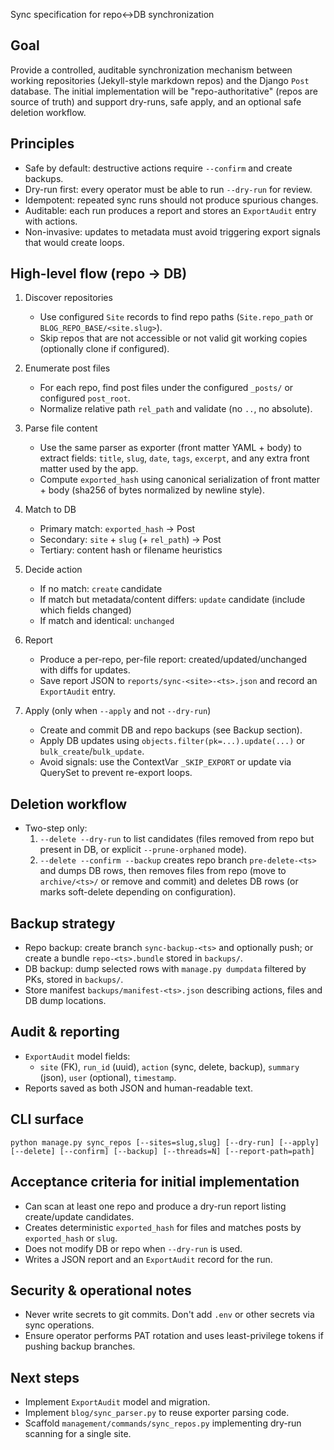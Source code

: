 Sync specification for repo↔DB synchronization

Goal
----
Provide a controlled, auditable synchronization mechanism between working repositories (Jekyll-style markdown repos) and the Django `Post` database. The initial implementation will be "repo-authoritative" (repos are source of truth) and support dry-runs, safe apply, and an optional safe deletion workflow.

Principles
----------
- Safe by default: destructive actions require `--confirm` and create backups.
- Dry-run first: every operator must be able to run `--dry-run` for review.
- Idempotent: repeated sync runs should not produce spurious changes.
- Auditable: each run produces a report and stores an `ExportAudit` entry with actions.
- Non-invasive: updates to metadata must avoid triggering export signals that would create loops.

High-level flow (repo -> DB)
-----------------------------
1. Discover repositories
   - Use configured `Site` records to find repo paths (`Site.repo_path` or `BLOG_REPO_BASE/<site.slug>`).
   - Skip repos that are not accessible or not valid git working copies (optionally clone if configured).

2. Enumerate post files
   - For each repo, find post files under the configured `_posts/` or configured `post_root`.
   - Normalize relative path `rel_path` and validate (no `..`, no absolute).

3. Parse file content
   - Use the same parser as exporter (front matter YAML + body) to extract fields: `title`, `slug`, `date`, `tags`, `excerpt`, and any extra front matter used by the app.
   - Compute `exported_hash` using canonical serialization of front matter + body (sha256 of bytes normalized by newline style).

4. Match to DB
   - Primary match: `exported_hash` -> Post
   - Secondary: `site` + `slug` (+ `rel_path`) -> Post
   - Tertiary: content hash or filename heuristics

5. Decide action
   - If no match: `create` candidate
   - If match but metadata/content differs: `update` candidate (include which fields changed)
   - If match and identical: `unchanged`

6. Report
   - Produce a per-repo, per-file report: created/updated/unchanged with diffs for updates.
   - Save report JSON to `reports/sync-<site>-<ts>.json` and record an `ExportAudit` entry.

7. Apply (only when `--apply` and not `--dry-run`)
   - Create and commit DB and repo backups (see Backup section).
   - Apply DB updates using `objects.filter(pk=...).update(...)` or `bulk_create`/`bulk_update`.
   - Avoid signals: use the ContextVar `_SKIP_EXPORT` or update via QuerySet to prevent re-export loops.

Deletion workflow
-----------------
- Two-step only:
  1. `--delete --dry-run` to list candidates (files removed from repo but present in DB, or explicit `--prune-orphaned` mode).
  2. `--delete --confirm --backup` creates repo branch `pre-delete-<ts>` and dumps DB rows, then removes files from repo (move to `archive/<ts>/` or remove and commit) and deletes DB rows (or marks soft-delete depending on configuration).

Backup strategy
---------------
- Repo backup: create branch `sync-backup-<ts>` and optionally push; or create a bundle `repo-<ts>.bundle` stored in `backups/`.
- DB backup: dump selected rows with `manage.py dumpdata` filtered by PKs, stored in `backups/`.
- Store manifest `backups/manifest-<ts>.json` describing actions, files and DB dump locations.

Audit & reporting
-----------------
- `ExportAudit` model fields:
  - `site` (FK), `run_id` (uuid), `action` (sync, delete, backup), `summary` (json), `user` (optional), `timestamp`.
- Reports saved as both JSON and human-readable text.

CLI surface
-----------
`python manage.py sync_repos [--sites=slug,slug] [--dry-run] [--apply] [--delete] [--confirm] [--backup] [--threads=N] [--report-path=path]`

Acceptance criteria for initial implementation
----------------------------------------------
- Can scan at least one repo and produce a dry-run report listing create/update candidates.
- Creates deterministic `exported_hash` for files and matches posts by `exported_hash` or `slug`.
- Does not modify DB or repo when `--dry-run` is used.
- Writes a JSON report and an `ExportAudit` record for the run.

Security & operational notes
----------------------------
- Never write secrets to git commits. Don't add `.env` or other secrets via sync operations.
- Ensure operator performs PAT rotation and uses least-privilege tokens if pushing backup branches.

Next steps
----------
- Implement `ExportAudit` model and migration.
- Implement `blog/sync_parser.py` to reuse exporter parsing code.
- Scaffold `management/commands/sync_repos.py` implementing dry-run scanning for a single site.

